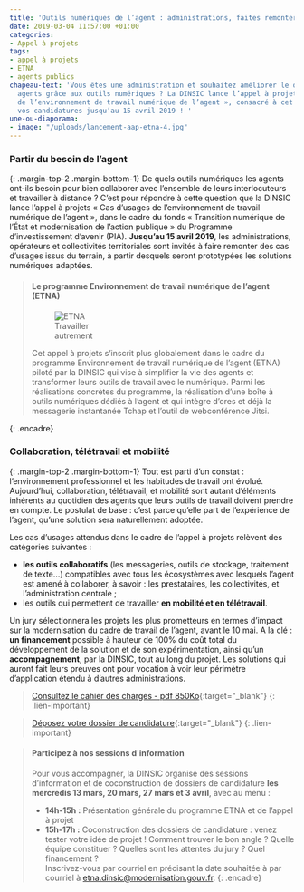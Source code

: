```yaml
---
title: 'Outils numériques de l’agent : administrations, faites remonter vos cas d’usages !'
date: 2019-03-04 11:57:00 +01:00
categories:
- Appel à projets
tags:
- appel à projets
- ETNA
- agents publics
chapeau-text: 'Vous êtes une administration et souhaitez améliorer le quotidien des
  agents grâce aux outils numériques ? La DINSIC lance l’appel à projets : « Cas d’usages
  de l’environnement de travail numérique de l’agent », consacré à cet objectif, déposez
  vos candidatures jusqu’au 15 avril 2019 ! '
une-ou-diaporama:
- image: "/uploads/lancement-aap-etna-4.jpg"
---
```


### Partir du besoin de l’agent
{: .margin-top-2 .margin-bottom-1}
De quels outils numériques les agents ont-ils besoin pour bien collaborer avec l’ensemble de leurs interlocuteurs et travailler à distance ?
C’est pour répondre à cette question que la DINSIC lance l’appel à projets « Cas d’usages de l’environnement de travail numérique de l’agent », dans le cadre du fonds « Transition numérique de l’État et modernisation de l’action publique » du Programme d’investissement d’avenir (PIA). 
**Jusqu’au 15 avril 2019**, les administrations, opérateurs et collectivités territoriales sont invités à faire remonter des cas d’usages issus du terrain, à partir desquels seront prototypées les solutions numériques adaptées.

> #### Le programme Environnement de travail numérique de l’agent (ETNA)
>
> <figure class='image-left' style='width: 20%;' margin-bottom='10' margin-top='3'><img src="/uploads/ETNA.png" alt="ETNA Travailler autrement"/></figure>Cet appel à projets s’inscrit plus globalement dans le cadre du programme Environnement de travail numérique de l’agent (ETNA) piloté par la DINSIC qui vise à simplifier la vie des agents et transformer leurs outils de travail avec le numérique. Parmi les réalisations concrètes du programme, la réalisation d’une boîte à outils numériques dédiés à l’agent et qui intègre d’ores et déjà la messagerie instantanée Tchap et l’outil de webconférence Jitsi. 
{: .encadre}

### Collaboration, télétravail et mobilité 
{: .margin-top-2 .margin-bottom-1}
Tout est parti d’un constat : l’environnement professionnel et les habitudes de travail ont évolué. Aujourd’hui, collaboration, télétravail, et mobilité sont autant d’éléments inhérents au quotidien des agents que leurs outils de travail doivent prendre en compte. Le postulat de base : c’est parce qu’elle part de l’expérience de l’agent, qu’une solution sera naturellement adoptée. 

Les cas d’usages attendus dans le cadre de l’appel à projets relèvent des catégories suivantes : 
* **les outils collaboratifs** (les messageries, outils de stockage, traitement de texte…) compatibles avec tous les écosystèmes avec lesquels l’agent est amené à collaborer, à savoir : les prestataires, les collectivités, et l’administration centrale ; 
* les outils qui permettent de travailler **en mobilité et en télétravail**.
 
Un jury sélectionnera les projets les plus prometteurs en termes d’impact sur la modernisation du cadre de travail de l’agent, avant le 10 mai. A la clé : **un financement** possible à hauteur de 100% du coût total du développement de la solution et de son expérimentation, ainsi qu’un **accompagnement**, par la DINSIC, tout au long du projet. Les solutions qui auront fait leurs preuves ont pour vocation à voir leur périmètre d’application étendu à d’autres administrations. 

>[Consultez le cahier des charges - pdf 850Ko](/uploads/aap_etna_cahierdescharges.pdf){:target="_blank"}
{: .lien-important}

>[Déposez votre dossier de candidature](https://www.demarches-simplifiees.fr/commencer/pia-etna-2019 "Déposez votre dossier de candidature - Nouvelle fenêtre"){:target="_blank"}
{: .lien-important}

> #### Participez à nos sessions d'information
> Pour vous accompagner, la DINSIC organise des sessions d’information et de coconstruction de dossiers de candidature **les mercredis 13 mars, 20 mars, 27 mars et 3 avril**, avec au menu : 
> * **14h-15h :** Présentation générale du programme ETNA et de l’appel à projet
> * **15h-17h :** Coconstruction des dossiers de candidature : venez tester votre idée de projet ! Comment trouver le bon angle ? Quelle équipe constituer ? Quelles sont les attentes du jury ? Quel financement ? 
> <br>Inscrivez-vous par courriel en précisant la date souhaitée à par courriel à [etna.dinsic@modernisation.gouv.fr](mailto:etna.dinsic@modernisation.gouv.fr).
{: .encadre}
